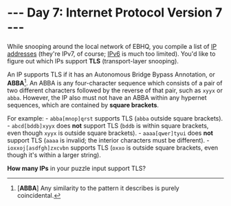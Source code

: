 # --- Day 7: Internet Protocol Version 7 ---

While snooping around the local network of EBHQ, you compile a list of [IP addresses](https://en.wikipedia.org/wiki/IP_address) (they're IPv7, of course; [IPv6](https://en.wikipedia.org/wiki/IPv6) is much too limited). You'd like to figure out which IPs support **TLS** (transport-layer snooping).

An IP supports TLS if it has an Autonomous Bridge Bypass Annotation, or **ABBA**[^1].  An ABBA is any four-character sequence which consists of a pair of two different characters followed by the reverse of that pair, such as `xyyx` or `abba`.  However, the IP also must not have an ABBA within any hypernet sequences, which are contained by **square brackets**.

For example:
    - `abba[mnop]qrst` supports TLS (`abba` outside square brackets).
    - `abcd[bddb]xyyx` does **not** support TLS (`bddb` is within square brackets, even though `xyyx` is outside square brackets).
    - `aaaa[qwer]tyui` does **not** support TLS (`aaaa` is invalid; the interior characters must be different).
    - `ioxxoj[asdfgh]zxcvbn` supports TLS (`oxxo` is outside square brackets, even though it's within a larger string).

**How many IPs** in your puzzle input support TLS?

[^1]: [**ABBA**] Any similarity to the pattern it describes is purely coincidental.
